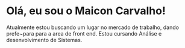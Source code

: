#  Olá, eu sou o Maicon Carvalho!
Atualmente estou buscando um lugar no mercado de trabalho, dando prefe~para para a area de front end.
Estou cursando Análise e desenvolvimento de Sistemas.

<source 
  srcset="https://github-readme-stats.vercel.app/api?username=anuraghazra&show_icons=true&theme=dark"
  media="(prefers-color-scheme: dark)"
/>

